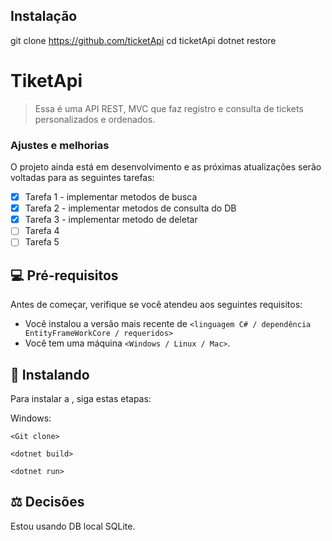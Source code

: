 ## Instalação


git clone https://github.com/ticketApi
cd ticketApi
dotnet restore

# TiketApi



> Essa é uma API REST, MVC que faz registro e consulta de tickets personalizados e ordenados.

### Ajustes e melhorias

O projeto ainda está em desenvolvimento e as próximas atualizações serão voltadas para as seguintes tarefas:

- [x] Tarefa 1 - implementar metodos de busca
- [x] Tarefa 2 - implementar metodos de consulta do DB
- [x] Tarefa 3 - implementar metodo de deletar  
- [ ] Tarefa 4 
- [ ] Tarefa 5

## 💻 Pré-requisitos

Antes de começar, verifique se você atendeu aos seguintes requisitos:

- Você instalou a versão mais recente de `<linguagem C# / dependência EntityFrameWorkCore / requeridos>`
- Você tem uma máquina `<Windows / Linux / Mac>`. 

## 🚀 Instalando <TiketApi>

Para instalar a <TiketApi>, siga estas etapas:


Windows:

```
<Git clone>

<dotnet build>

<dotnet run>
```



## ⚖️ Decisões

Estou usando DB local SQLite.




